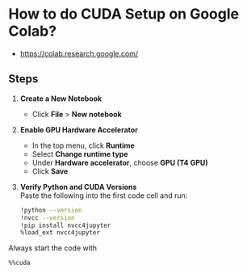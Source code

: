 # How to do CUDA Setup on Google Colab?
- https://colab.research.google.com/

## Steps

1. **Create a New Notebook**  
   - Click **File** > **New notebook**

2. **Enable GPU Hardware Accelerator**  
   - In the top menu, click **Runtime**  
   - Select **Change runtime type**  
   - Under **Hardware accelerator**, choose **GPU (T4 GPU)**  
   - Click **Save**

3. **Verify Python and CUDA Versions**  
   Paste the following into the first code cell and run:
   ```bash
   !python --version
   !nvcc --version
   !pip install nvcc4jupyter
   %load_ext nvcc4jupyter
   ```

Always start the code with
```bash
%%cuda
```

